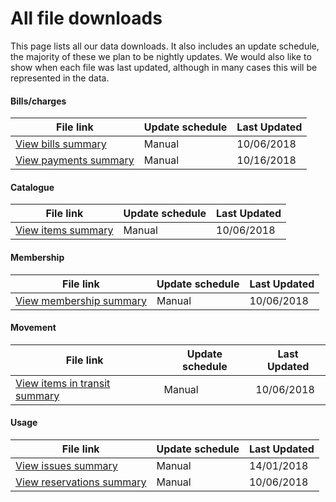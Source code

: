 All file downloads
==================

This page lists all our data downloads. It also includes an update schedule, the majority of these we plan to be nightly updates. We would also like to show when each file was last updated, although in many cases this will be represented in the data.

#### Bills/charges

| File link | Update schedule | Last Updated |
| --------- | --------------- | ------------ |
| [View bills summary](https://github.com/LibrariesWest/opendata/blob/master/bills/bills_summary.csv) | Manual | 10/06/2018 |
| [View payments summary](https://github.com/LibrariesWest/opendata/blob/master/bills/payments_summary.csv) | Manual | 10/16/2018 |

#### Catalogue

| File link | Update schedule | Last Updated |
| --------- | --------------- | ------------ |
| [View items summary](https://github.com/LibrariesWest/opendata/blob/master/catalogue/items_summary.csv) | Manual | 10/06/2018 |

#### Membership

| File link | Update schedule | Last Updated |
| --------- | --------------- | ------------ |
| [View membership summary](https://github.com/LibrariesWest/opendata/blob/master/membership/members_summary.csv) | Manual | 10/06/2018 |

#### Movement

| File link | Update schedule | Last Updated |
| --------- | --------------- | ------------ |
| [View items in transit summary](https://github.com/LibrariesWest/opendata/blob/master/movement/transits_summary.csv) | Manual | 10/06/2018 |

#### Usage

| File link | Update schedule | Last Updated |
| --------- | --------------- | ------------ |
| [View issues summary](https://github.com/LibrariesWest/opendata/blob/master/usage/issues_summary.csv) | Manual | 14/01/2018 |
| [View reservations summary](https://github.com/LibrariesWest/opendata/blob/master/usage/reservations_summary.csv) | Manual | 10/06/2018 |
